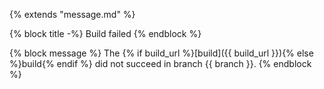 {% extends "message.md" %}

{% block title -%}
Build failed
{% endblock %}

{% block message %}
The {% if build_url %}[build]({{ build_url }}){% else %}build{% endif %} did not succeed in branch {{ branch }}.
{% endblock %}
